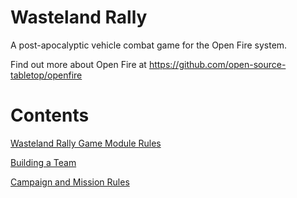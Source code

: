 # Wasteland Rally

A post-apocalyptic vehicle combat game for the Open Fire system.

Find out more about Open Fire at https://github.com/open-source-tabletop/openfire

# Contents

[Wasteland Rally Game Module Rules](https://github.com/open-source-tabletop/openfire-gm-wasteland-rally/blob/main/01-wasteland-rally-game-module.md)

[Building a Team](https://github.com/open-source-tabletop/openfire-gm-wasteland-rally/blob/main/02-wasteland-rally-building-a-team.md)

[Campaign and Mission Rules](https://github.com/open-source-tabletop/openfire-gm-wasteland-rally/blob/main/03-wasteland-rally-campaigns-and-missions.md)
